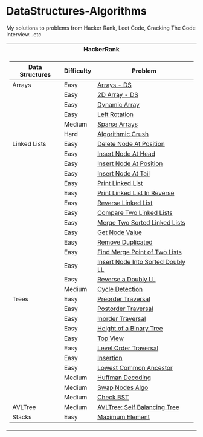 # DataStructures-Algorithms

My solutions to problems from Hacker Rank, Leet Code, Cracking The Code Interview...etc



<table>
<tr>
<th> HackerRank </th> 
<!-- <th> LeetCode </th> -->
</tr>

<tr><td>

| Data Structures | Difficulty |  Problem         |
| --------------- | ---------- | ---------------- |
|     Arrays      |   Easy     | [Arrays - DS](https://github.com/luayyounus/DataStructures-Algorithms/blob/master/src/main/java/com/luay/DataStructuresAlgorithms/HackerRank/DataStructures/Arrays/ArraysDS.md)  |
|                 |   Easy     | [2D Array - DS](https://github.com/luayyounus/DataStructures-Algorithms/blob/master/src/main/java/com/luay/DataStructuresAlgorithms/HackerRank/DataStructures/Arrays/Arrays2D.md) |
|                 |   Easy     | [Dynamic Array](https://github.com/luayyounus/DataStructures-Algorithms/blob/master/src/main/java/com/luay/DataStructuresAlgorithms/HackerRank/DataStructures/Arrays/DynamicArray.md) |
|                 |   Easy     | [Left Rotation](https://github.com/luayyounus/DataStructures-Algorithms/blob/master/src/main/java/com/luay/DataStructuresAlgorithms/HackerRank/DataStructures/Arrays/LeftRotation.md) |
|                 |   Medium   | [Sparse Arrays](https://github.com/luayyounus/DataStructures-Algorithms/blob/master/src/main/java/com/luay/DataStructuresAlgorithms/HackerRank/DataStructures/Arrays/SparseArray.md) |
|                 |   Hard     | [Algorithmic Crush](https://github.com/luayyounus/DataStructures-Algorithms/blob/master/src/main/java/com/luay/DataStructuresAlgorithms/HackerRank/DataStructures/Arrays/AlgorithmicCrush.md) |
|  Linked Lists   |   Easy     | [Delete Node At Position](https://github.com/luayyounus/DataStructures-Algorithms/blob/master/src/main/java/com/luay/DataStructuresAlgorithms/HackerRank/DataStructures/LinkedLists/DeleteNodeAtPosition.md) |
|                 |   Easy     | [Insert Node At Head](https://github.com/luayyounus/DataStructures-Algorithms/blob/master/src/main/java/com/luay/DataStructuresAlgorithms/HackerRank/DataStructures/LinkedLists/InsertNodeAtHead.md) |
|                 |   Easy     | [Insert Node At Position](https://github.com/luayyounus/DataStructures-Algorithms/blob/master/src/main/java/com/luay/DataStructuresAlgorithms/HackerRank/DataStructures/LinkedLists/InsertNodeAtPosition.md) |
|                 |   Easy     | [Insert Node At Tail](https://github.com/luayyounus/DataStructures-Algorithms/blob/master/src/main/java/com/luay/DataStructuresAlgorithms/HackerRank/DataStructures/LinkedLists/InsertNodeAtTail.md) |
|                 |   Easy     | [Print Linked List](https://github.com/luayyounus/DataStructures-Algorithms/blob/master/src/main/java/com/luay/DataStructuresAlgorithms/HackerRank/DataStructures/LinkedLists/LinkedListPrint.md) |
|                 |   Easy     | [Print Linked List In Reverse](https://github.com/luayyounus/DataStructures-Algorithms/blob/master/src/main/java/com/luay/DataStructuresAlgorithms/HackerRank/DataStructures/LinkedLists/PrintInReverse.md) |
|                 |   Easy     | [Reverse Linked List](https://github.com/luayyounus/DataStructures-Algorithms/blob/master/src/main/java/com/luay/DataStructuresAlgorithms/HackerRank/DataStructures/LinkedLists/ReverseLinkedList.md) |
|                 |   Easy     | [Compare Two Linked Lists](https://github.com/luayyounus/DataStructures-Algorithms/blob/master/src/main/java/com/luay/DataStructuresAlgorithms/HackerRank/DataStructures/LinkedLists/CompareTwoLL.md) |
|                 |   Easy     | [Merge Two Sorted Linked Lists](https://github.com/luayyounus/DataStructures-Algorithms/blob/master/src/main/java/com/luay/DataStructuresAlgorithms/HackerRank/DataStructures/LinkedLists/MergeTwoSortedLL.md) |
|                 |   Easy     | [Get Node Value](https://github.com/luayyounus/DataStructures-Algorithms/blob/master/src/main/java/com/luay/DataStructuresAlgorithms/HackerRank/DataStructures/LinkedLists/GetNodeValueFromTail.md) |
|                 |   Easy     | [Remove Duplicated](https://github.com/luayyounus/DataStructures-Algorithms/blob/master/src/main/java/com/luay/DataStructuresAlgorithms/HackerRank/DataStructures/LinkedLists/RemoveDuplicated.md) |
|                 |   Easy     | [Find Merge Point of Two Lists](https://github.com/luayyounus/DataStructures-Algorithms/blob/master/src/main/java/com/luay/DataStructuresAlgorithms/HackerRank/DataStructures/LinkedLists/FindMergePointOfTwoLists.md) |
|                 |   Easy     | [Insert Node Into Sorted Doubly LL](https://github.com/luayyounus/DataStructures-Algorithms/blob/master/src/main/java/com/luay/DataStructuresAlgorithms/HackerRank/DataStructures/LinkedLists/InsertNodeIntoSortedDoublyLL.md) |
|                 |   Easy     | [Reverse a Doubly LL](https://github.com/luayyounus/DataStructures-Algorithms/blob/master/src/main/java/com/luay/DataStructuresAlgorithms/HackerRank/DataStructures/LinkedLists/ReverseDoublyLL.md)
|                 |   Medium   | [Cycle Detection](https://github.com/luayyounus/DataStructures-Algorithms/blob/master/src/main/java/com/luay/DataStructuresAlgorithms/HackerRank/DataStructures/LinkedLists/CycleDetection.md) |
|      Trees      |   Easy     | [Preorder Traversal](https://github.com/luayyounus/DataStructures-Algorithms/blob/master/src/main/java/com/luay/DataStructuresAlgorithms/HackerRank/DataStructures/Trees/PreorderTraversal.md) |
|                 |   Easy     | [Postorder Traversal](https://github.com/luayyounus/DataStructures-Algorithms/blob/master/src/main/java/com/luay/DataStructuresAlgorithms/HackerRank/DataStructures/Trees/PostorderTraversal.md) |
|                 |   Easy     | [Inorder Traversal](https://github.com/luayyounus/DataStructures-Algorithms/blob/master/src/main/java/com/luay/DataStructuresAlgorithms/HackerRank/DataStructures/Trees/InorderTraversal.md) |
|                 |   Easy     | [Height of a Binary Tree](https://github.com/luayyounus/DataStructures-Algorithms/blob/master/src/main/java/com/luay/DataStructuresAlgorithms/HackerRank/DataStructures/Trees/HeightOfBinaryTree.md) |
|                 |   Easy     | [Top View](https://github.com/luayyounus/DataStructures-Algorithms/blob/master/src/main/java/com/luay/DataStructuresAlgorithms/HackerRank/DataStructures/Trees/TopView.md) |
|                 |   Easy     | [Level Order Traversal](https://github.com/luayyounus/DataStructures-Algorithms/blob/master/src/main/java/com/luay/DataStructuresAlgorithms/HackerRank/DataStructures/Trees/LevelOrderTraversal.md) |
|                 |   Easy     | [Insertion](https://github.com/luayyounus/DataStructures-Algorithms/blob/master/src/main/java/com/luay/DataStructuresAlgorithms/HackerRank/DataStructures/Trees/Insertion.md) |
|                 |   Easy     | [Lowest Common Ancestor](https://github.com/luayyounus/DataStructures-Algorithms/blob/master/src/main/java/com/luay/DataStructuresAlgorithms/HackerRank/DataStructures/Trees/LowestCommonAncestor.md) |
|                 |   Medium   | [Huffman Decoding](https://github.com/luayyounus/DataStructures-Algorithms/blob/master/src/main/java/com/luay/DataStructuresAlgorithms/HackerRank/DataStructures/Trees/HuffmanDecoding.md) |
|                 |   Medium   | [Swap Nodes Algo](https://github.com/luayyounus/DataStructures-Algorithms/blob/master/src/main/java/com/luay/DataStructuresAlgorithms/HackerRank/DataStructures/Trees/SwapNodesAlgo.md) |
|                 |   Medium   | [Check BST](https://github.com/luayyounus/DataStructures-Algorithms/blob/master/src/main/java/com/luay/DataStructuresAlgorithms/HackerRank/DataStructures/Trees/CheckBST.md) |
|    AVLTree      |   Medium   | [AVLTree: Self Balancing Tree](https://github.com/luayyounus/DataStructures-Algorithms/blob/master/src/main/java/com/luay/DataStructuresAlgorithms/HackerRank/DataStructures/AVL/AVLTree.md) |
|     Stacks      |   Easy     | [Maximum Element](https://github.com/luayyounus/DataStructures-Algorithms/blob/master/src/main/java/com/luay/DataStructuresAlgorithms/HackerRank/DataStructures/Stacks/MaximumElement.md) |







<!-- | Balanced Trees  | -->
<!-- | Stacks          | -->
<!-- | Queues          | -->
<!-- | Heap            | -->
<!-- | Disjoint Set    | -->
<!-- | Multiple Choice | -->
<!-- | Trie            | -->
<!-- | Advanced        | -->

<!-- </td><td> -->

<!-- | AnotherTable | Col 2 | Col 3 | -->
<!-- |--|--|--|  -->
<!--  |a|s|d|  -->

</td></tr>
</table>

